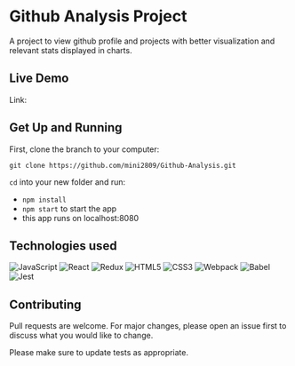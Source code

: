 # Github Analysis Project

A project to view github profile and projects with better visualization and relevant stats displayed in charts.

## Live Demo
Link: 

## Get Up and Running
First, clone the branch to your computer:

```
git clone https://github.com/mini2809/Github-Analysis.git
```

`cd` into your new folder and run:
- ```npm install```
- ```npm start``` to start the app
- this app runs on localhost:8080

## Technologies used
![JavaScript](https://img.shields.io/badge/javascript-%23323330.svg?style=for-the-badge&logo=javascript&logoColor=%23F7DF1E) 
![React](https://img.shields.io/badge/react-%2320232a.svg?style=for-the-badge&logo=react&logoColor=%2361DAFB)
![Redux](https://img.shields.io/badge/redux-%23593d88.svg?style=for-the-badge&logo=redux&logoColor=white)
![HTML5](https://img.shields.io/badge/html5-%23E34F26.svg?style=for-the-badge&logo=html5&logoColor=white)
![CSS3](https://img.shields.io/badge/css3-%231572B6.svg?style=for-the-badge&logo=css3&logoColor=white)
![Webpack](https://img.shields.io/badge/webpack-%238DD6F9.svg?style=for-the-badge&logo=webpack&logoColor=black)
![Babel](https://img.shields.io/badge/Babel-F9DC3e?style=for-the-badge&logo=babel&logoColor=black)
![Jest](https://img.shields.io/badge/-jest-%23C21325?style=for-the-badge&logo=jest&logoColor=white)

## Contributing
Pull requests are welcome. For major changes, please open an issue first to discuss what you would like to change.

Please make sure to update tests as appropriate.
